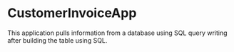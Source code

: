 # CustomerInvoiceApp
This application pulls information from a database using SQL query writing after building the table using SQL.
